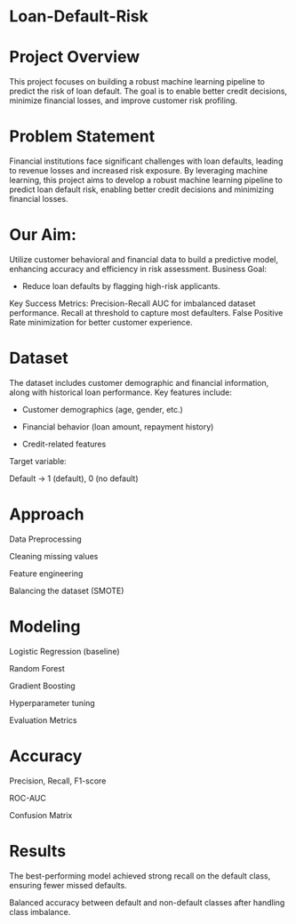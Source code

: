 # Loan-Default-Risk
# Project Overview
This project focuses on building a robust machine learning pipeline to predict the risk of loan default. The goal is to enable better credit decisions, minimize financial losses, and improve customer risk profiling.

# Problem Statement
Financial institutions face significant challenges with loan defaults, leading to revenue losses and increased risk exposure. By leveraging machine learning, this project aims to develop a robust machine learning pipeline to predict loan default risk, enabling better credit decisions and minimizing financial losses.

# Our Aim:
Utilize customer behavioral and financial data to build a predictive model, enhancing accuracy and efficiency in risk assessment.
Business Goal:
- Reduce loan defaults by flagging high-risk applicants.
  
Key Success Metrics:
Precision-Recall AUC for imbalanced dataset performance.
Recall at threshold to capture most defaulters.
False Positive Rate minimization for better customer experience.


# Dataset
The dataset includes customer demographic and financial information, along with historical loan performance.
Key features include:

- Customer demographics (age, gender, etc.)

- Financial behavior (loan amount, repayment history)

- Credit-related features

Target variable:

Default → 1 (default), 0 (no default)

# Approach

Data Preprocessing

Cleaning missing values

Feature engineering

Balancing the dataset (SMOTE)

# Modeling

Logistic Regression (baseline)

Random Forest

Gradient Boosting

Hyperparameter tuning

Evaluation Metrics

# Accuracy

Precision, Recall, F1-score

ROC-AUC

Confusion Matrix

# Results

The best-performing model achieved strong recall on the default class, ensuring fewer missed defaults.

Balanced accuracy between default and non-default classes after handling class imbalance.
